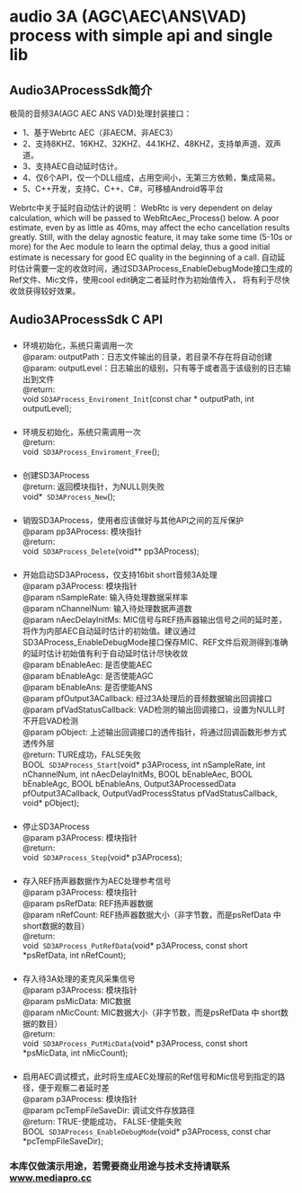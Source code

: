 # audio 3A (AGC\AEC\ANS\VAD) process with simple api and single lib


## Audio3AProcessSdk简介
极简的音频3A(AGC AEC ANS VAD)处理封装接口：

* 1、基于Webrtc AEC（非AECM、非AEC3）
* 2、支持8KHZ、16KHZ、32KHZ、44.1KHZ、48KHZ，支持单声道、双声道。
* 3、支持AEC自动延时估计。
* 4、仅6个API，仅一个DLL组成，占用空间小，无第三方依赖，集成简易。
* 5、C++开发，支持C、C++、C#，可移植Android等平台

Webrtc中关于延时自动估计的说明：
WebRtc is very dependent on delay calculation, which will be passed to WebRtcAec_Process() below. A poor estimate, even by as little as
40ms, may affect the echo cancellation results greatly. Still, with the delay agnostic feature, it may take some time (5-10s or more) for
the Aec module to learn the optimal delay, thus a good initial estimate is necessary for good EC quality in the beginning of a call.
自动延时估计需要一定的收敛时间，通过SD3AProcess_EnableDebugMode接口生成的Ref文件、Mic文件，使用cool edit确定二者延时作为初始值传入，
将有利于尽快收敛获得较好效果。

## Audio3AProcessSdk C API

### 
* 环境初始化，系统只需调用一次<br>
@param: outputPath：日志文件输出的目录，若目录不存在将自动创建<br>
@param: outputLevel：日志输出的级别，只有等于或者高于该级别的日志输出到文件<br>
@return: <br>
void  `SD3AProcess_Enviroment_Init`(const char * outputPath,  int outputLevel);

### 
* 环境反初始化，系统只需调用一次<br>
@return:<br>
void  `SD3AProcess_Enviroment_Free`();

### 
* 创建SD3AProcess<br>
@return: 返回模块指针，为NULL则失败<br>
void*  `SD3AProcess_New`();

### 
* 销毁SD3AProcess，使用者应该做好与其他API之间的互斥保护<br>
@param pp3AProcess: 模块指针<br>
@return: <br>
void  `SD3AProcess_Delete`(void** pp3AProcess);

### 
* 开始启动SD3AProcess，仅支持16bit short音频3A处理<br>
@param p3AProcess: 模块指针<br>
@param nSampleRate: 输入待处理数据采样率<br>
@param nChannelNum: 输入待处理数据声道数<br>
@param nAecDelayInitMs: MIC信号与REF扬声器输出信号之间的延时差，将作为内部AEC自动延时估计的初始值。建议通过SD3AProcess_EnableDebugMode接口保存MIC、REF文件后观测得到准确的延时估计初始值有利于自动延时估计尽快收敛<br>
@param bEnableAec: 是否使能AEC<br>
@param bEnableAgc: 是否使能AGC<br>
@param bEnableAns: 是否使能ANS<br>
@param pfOutput3ACallback: 经过3A处理后的音频数据输出回调接口<br>
@param pfVadStatusCallback: VAD检测的输出回调接口，设置为NULL时不开启VAD检测<br>
@param pObject: 上述输出回调接口的透传指针，将通过回调函数形参方式透传外层<br>
@return: TURE成功，FALSE失败<br>
BOOL  `SD3AProcess_Start`(void* p3AProcess, int nSampleRate, int nChannelNum, int nAecDelayInitMs, BOOL bEnableAec, BOOL bEnableAgc, BOOL bEnableAns, Output3AProcessedData pfOutput3ACallback, OutputVadProcessStatus pfVadStatusCallback, void* pObject);

### 
* 停止SD3AProcess<br>
@param p3AProcess: 模块指针<br>
@return: <br>
void  `SD3AProcess_Stop`(void* p3AProcess);


### 
* 存入REF扬声器数据作为AEC处理参考信号<br>
@param p3AProcess: 模块指针<br>
@param psRefData: REF扬声器数据<br>
@param nRefCount: REF扬声器数据大小（非字节数，而是psRefData 中 short数据的数目）<br>
@return: <br>
void  `SD3AProcess_PutRefData`(void* p3AProcess, const short *psRefData, int nRefCount);

### 
* 存入待3A处理的麦克风采集信号<br>
@param p3AProcess: 模块指针<br>
@param psMicData: MIC数据<br>
@param nMicCount: MIC数据大小（非字节数，而是psRefData 中 short数据的数目）<br>
@return: <br>
void  `SD3AProcess_PutMicData`(void* p3AProcess, const short *psMicData, int nMicCount);

### 
* 启用AEC调试模式，此时将生成AEC处理前的Ref信号和Mic信号到指定的路径，便于观察二者延时差<br>
@param p3AProcess: 模块指针<br>
@param pcTempFileSaveDir: 调试文件存放路径<br>
@return: TRUE-使能成功， FALSE-使能失败<br>
BOOL  `SD3AProcess_EnableDebugMode`(void* p3AProcess, const char *pcTempFileSaveDir);

### 本库仅做演示用途，若需要商业用途与技术支持请联系 www.mediapro.cc

